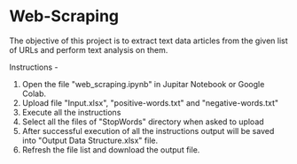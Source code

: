 # Web-Scraping
The objective of this project is to extract text data articles from the given list of URLs and perform text analysis on them. 


Instructions -

1. Open the file "web_scraping.ipynb" in Jupitar Notebook or Google Colab.
2. Upload file "Input.xlsx", "positive-words.txt" and "negative-words.txt"
3. Execute all the instructions
4. Select all the files of "StopWords" directory when asked to upload
5. After successful execution of all the instructions output will be saved into "Output Data Structure.xlsx" file.
6. Refresh the file list and download the output file.
